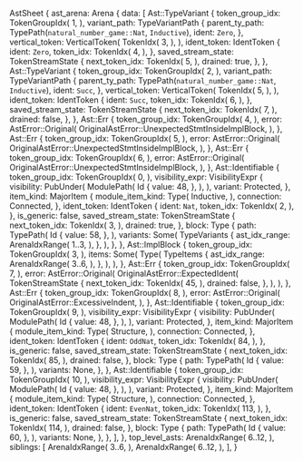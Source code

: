 AstSheet {
    ast_arena: Arena {
        data: [
            Ast::TypeVariant {
                token_group_idx: TokenGroupIdx(
                    1,
                ),
                variant_path: TypeVariantPath {
                    parent_ty_path: TypePath(`natural_number_game::Nat`, `Inductive`),
                    ident: `Zero`,
                },
                vertical_token: VerticalToken(
                    TokenIdx(
                        3,
                    ),
                ),
                ident_token: IdentToken {
                    ident: `Zero`,
                    token_idx: TokenIdx(
                        4,
                    ),
                },
                saved_stream_state: TokenStreamState {
                    next_token_idx: TokenIdx(
                        5,
                    ),
                    drained: true,
                },
            },
            Ast::TypeVariant {
                token_group_idx: TokenGroupIdx(
                    2,
                ),
                variant_path: TypeVariantPath {
                    parent_ty_path: TypePath(`natural_number_game::Nat`, `Inductive`),
                    ident: `Succ`,
                },
                vertical_token: VerticalToken(
                    TokenIdx(
                        5,
                    ),
                ),
                ident_token: IdentToken {
                    ident: `Succ`,
                    token_idx: TokenIdx(
                        6,
                    ),
                },
                saved_stream_state: TokenStreamState {
                    next_token_idx: TokenIdx(
                        7,
                    ),
                    drained: false,
                },
            },
            Ast::Err {
                token_group_idx: TokenGroupIdx(
                    4,
                ),
                error: AstError::Original(
                    OriginalAstError::UnexpectedStmtInsideImplBlock,
                ),
            },
            Ast::Err {
                token_group_idx: TokenGroupIdx(
                    5,
                ),
                error: AstError::Original(
                    OriginalAstError::UnexpectedStmtInsideImplBlock,
                ),
            },
            Ast::Err {
                token_group_idx: TokenGroupIdx(
                    6,
                ),
                error: AstError::Original(
                    OriginalAstError::UnexpectedStmtInsideImplBlock,
                ),
            },
            Ast::Identifiable {
                token_group_idx: TokenGroupIdx(
                    0,
                ),
                visibility_expr: VisibilityExpr {
                    visibility: PubUnder(
                        ModulePath(
                            Id {
                                value: 48,
                            },
                        ),
                    ),
                    variant: Protected,
                },
                item_kind: MajorItem {
                    module_item_kind: Type(
                        Inductive,
                    ),
                    connection: Connected,
                },
                ident_token: IdentToken {
                    ident: `Nat`,
                    token_idx: TokenIdx(
                        2,
                    ),
                },
                is_generic: false,
                saved_stream_state: TokenStreamState {
                    next_token_idx: TokenIdx(
                        3,
                    ),
                    drained: true,
                },
                block: Type {
                    path: TypePath(
                        Id {
                            value: 58,
                        },
                    ),
                    variants: Some(
                        TypeVariants {
                            ast_idx_range: ArenaIdxRange(
                                1..3,
                            ),
                        },
                    ),
                },
            },
            Ast::ImplBlock {
                token_group_idx: TokenGroupIdx(
                    3,
                ),
                items: Some(
                    Type(
                        TypeItems {
                            ast_idx_range: ArenaIdxRange(
                                3..6,
                            ),
                        },
                    ),
                ),
            },
            Ast::Err {
                token_group_idx: TokenGroupIdx(
                    7,
                ),
                error: AstError::Original(
                    OriginalAstError::ExpectedIdent(
                        TokenStreamState {
                            next_token_idx: TokenIdx(
                                45,
                            ),
                            drained: false,
                        },
                    ),
                ),
            },
            Ast::Err {
                token_group_idx: TokenGroupIdx(
                    8,
                ),
                error: AstError::Original(
                    OriginalAstError::ExcessiveIndent,
                ),
            },
            Ast::Identifiable {
                token_group_idx: TokenGroupIdx(
                    9,
                ),
                visibility_expr: VisibilityExpr {
                    visibility: PubUnder(
                        ModulePath(
                            Id {
                                value: 48,
                            },
                        ),
                    ),
                    variant: Protected,
                },
                item_kind: MajorItem {
                    module_item_kind: Type(
                        Structure,
                    ),
                    connection: Connected,
                },
                ident_token: IdentToken {
                    ident: `OddNat`,
                    token_idx: TokenIdx(
                        84,
                    ),
                },
                is_generic: false,
                saved_stream_state: TokenStreamState {
                    next_token_idx: TokenIdx(
                        85,
                    ),
                    drained: false,
                },
                block: Type {
                    path: TypePath(
                        Id {
                            value: 59,
                        },
                    ),
                    variants: None,
                },
            },
            Ast::Identifiable {
                token_group_idx: TokenGroupIdx(
                    10,
                ),
                visibility_expr: VisibilityExpr {
                    visibility: PubUnder(
                        ModulePath(
                            Id {
                                value: 48,
                            },
                        ),
                    ),
                    variant: Protected,
                },
                item_kind: MajorItem {
                    module_item_kind: Type(
                        Structure,
                    ),
                    connection: Connected,
                },
                ident_token: IdentToken {
                    ident: `EvenNat`,
                    token_idx: TokenIdx(
                        113,
                    ),
                },
                is_generic: false,
                saved_stream_state: TokenStreamState {
                    next_token_idx: TokenIdx(
                        114,
                    ),
                    drained: false,
                },
                block: Type {
                    path: TypePath(
                        Id {
                            value: 60,
                        },
                    ),
                    variants: None,
                },
            },
        ],
    },
    top_level_asts: ArenaIdxRange(
        6..12,
    ),
    siblings: [
        ArenaIdxRange(
            3..6,
        ),
        ArenaIdxRange(
            6..12,
        ),
    ],
}